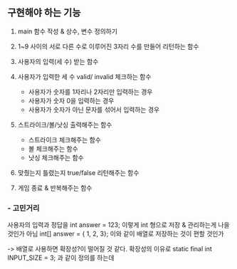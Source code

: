 ## 구현해야 하는 기능<br>
1. main 함수 작성 & 상수, 변수 정의하기 <br>
2. 1~9 사이의 서로 다른 수로 이루어진 3자리 수를 만들어 리턴하는 함수<br>
3. 사용자의 입력(세 수) 받는 함수<br>
4. 사용자가 입력한 세 수 valid/ invalid 체크하는 함수<br>
   - 사용자가 숫자를 1자리나 2자리만 입력하는 경우
   - 사용자가 숫자 0을 입력하는 경우
   - 사용자가 숫자가 아닌 문자를 섞어서 입력하는 경우
    
5. 스트라이크/볼/낫싱 출력해주는 함수<br>
   - 스트라이크 체크해주는 함수
   - 볼 체크해주는 함수
   - 낫싱 체크해주는 함수
6. 맞췄는지 틀렸는지 true/false 리턴해주는 함수<br>
7. 게임 종료 & 반복해주는 함수<br>

### - 고민거리
사용자의 입력과 정답을 int answer = 123; 이렇게 int 형으로 저장 & 관리하는게 나을 것인가
아님 int[] answer = { 1, 2, 3}; 이와 같이 배열로 저장하는 것이 편할 것인가

-> 배열로 사용하면 확장성?이 떨어질 것 같다. 확장성의 이유로 static final int INPUT_SIZE = 3; 과 같이 정의를 하는데


